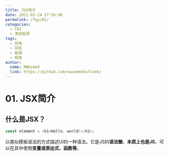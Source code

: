 ```yaml
---
title: JSX简介
date: 2021-03-24 17:56:40
permalink: /fqy/01/
categories: 
  - CO2
  - 清洁能源
tags: 
  - 风电
  - 风机
  - 能源
  - 排放
author: 
  name: NWUzmed
  link: https://github.com/nwuzmedoutlook/
---
```

# 01. JSX简介

## 什么是JSX？

```js
const element = <h1>Hello, world!</h1>;
```

以类似模板语法的方式描述UI的一种语法。它是JS的**语法糖**，**本质上也是JS**。可以在其中使用**变量或表达式、函数等**。

